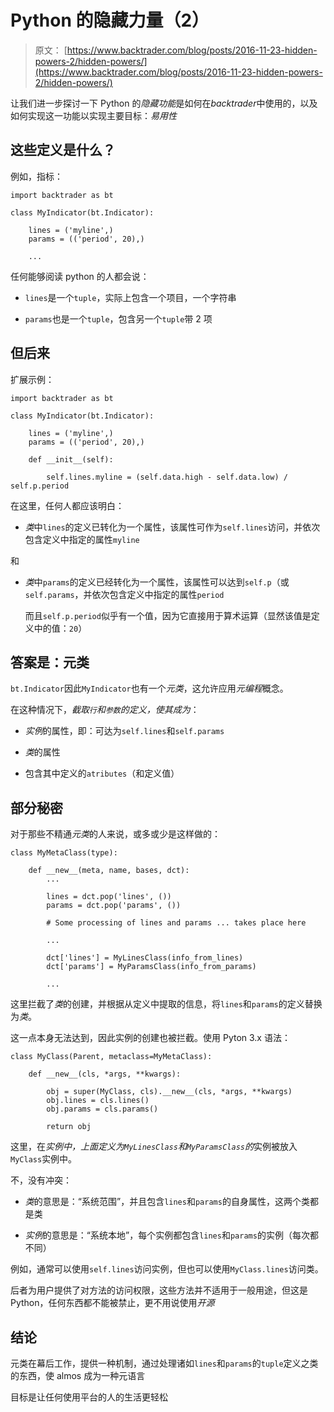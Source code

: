 # Python 的隐藏力量（2）

> 原文： [https://www.backtrader.com/blog/posts/2016-11-23-hidden-powers-2/hidden-powers/](https://www.backtrader.com/blog/posts/2016-11-23-hidden-powers-2/hidden-powers/)

让我们进一步探讨一下 Python 的*隐藏功能*是如何在*backtrader*中使用的，以及如何实现这一功能以实现主要目标：*易用性*

## 这些定义是什么？

例如，指标：

```
import backtrader as bt

class MyIndicator(bt.Indicator):

    lines = ('myline',)
    params = (('period', 20),)

    ... 
```

任何能够阅读 python 的人都会说：

*   `lines`是一个`tuple`，实际上包含一个项目，一个字符串

*   `params`也是一个`tuple`，包含另一个`tuple`带 2 项

## 但后来

扩展示例：

```
import backtrader as bt

class MyIndicator(bt.Indicator):

    lines = ('myline',)
    params = (('period', 20),)

    def __init__(self):

        self.lines.myline = (self.data.high - self.data.low) / self.p.period 
```

在这里，任何人都应该明白：

*   *类*中`lines`的定义已转化为一个属性，该属性可作为`self.lines`访问，并依次包含定义中指定的属性`myline`

和

*   *类*中`params`的定义已经转化为一个属性，该属性可以达到`self.p`（或`self.params`，并依次包含定义中指定的属性`period`

    而且`self.p.period`似乎有一个值，因为它直接用于算术运算（显然该值是定义中的值：`20`）

## 答案是：元类

`bt.Indicator`因此`MyIndicator`也有一个*元类*，这允许应用*元编程*概念。

在这种情况下，*截取``行``和``参数``的定义，使其成为*：

*   *实例*的属性，即：可达为`self.lines`和`self.params`

*   *类*的属性

*   包含其中定义的`atributes`（和定义值）

## 部分秘密

对于那些不精通*元类*的人来说，或多或少是这样做的：

```
class MyMetaClass(type):

    def __new__(meta, name, bases, dct):
        ...

        lines = dct.pop('lines', ())
        params = dct.pop('params', ())

        # Some processing of lines and params ... takes place here

        ...

        dct['lines'] = MyLinesClass(info_from_lines)
        dct['params'] = MyParamsClass(info_from_params)

        ... 
```

这里拦截了*类*的创建，并根据从定义中提取的信息，将`lines`和`params`的定义替换为*类*。

这一点本身无法达到，因此实例的创建也被拦截。使用 Pyton 3.x 语法：

```
class MyClass(Parent, metaclass=MyMetaClass):

    def __new__(cls, *args, **kwargs):

        obj = super(MyClass, cls).__new__(cls, *args, **kwargs)
        obj.lines = cls.lines()
        obj.params = cls.params()

        return obj 
```

这里，在*实例中，上面定义为`MyLinesClass`和`MyParamsClass`的*实例被放入`MyClass`实例中。

不，没有冲突：

*   *类*的意思是：“系统范围”，并且包含`lines`和`params`的自身属性，这两个类都是类

*   *实例*的意思是：“系统本地”，每个实例都包含`lines`和`params`的实例（每次都不同）

例如，通常可以使用`self.lines`访问实例，但也可以使用`MyClass.lines`访问类。

后者为用户提供了对方法的访问权限，这些方法并不适用于一般用途，但这是 Python，任何东西都不能被禁止，更不用说使用*开源*

## 结论

元类在幕后工作，提供一种机制，通过处理诸如`lines`和`params`的`tuple`定义之类的东西，使 almos 成为一种元语言

目标是让任何使用平台的人的生活更轻松